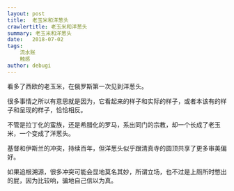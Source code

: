 ```yaml
---
layout: post
title:  老玉米和洋葱头
crawlertitle: 老玉米和洋葱头
summary: 老玉米和洋葱头
date:   2018-07-02
tags:
    流水账
    触感
author: debugi
---
```


看多了西欧的老玉米，在俄罗斯第一次见到洋葱头。  

很多事情之所以有意思就是因为，它看起来的样子和实际的样子，或者本该有的样子和呈现的样子，恰恰相反。  

不管是拉丁化的蛮族，还是希腊化的罗马，系出同门的宗教，却一个长成了老玉米，一个变成了洋葱头。  

基督和伊斯兰的冲突，持续百年，但洋葱头似乎跟清真寺的圆顶共享了更多审美偏好。 

如果追根溯源，很多冲突可能会显地莫名其妙，所谓立场，也不过是上厕所时憋出的屁，因为比较响，骗地自己信以为真。  

 
